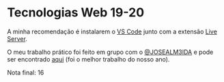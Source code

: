 # Tecnologias Web 19-20

A minha recomendação é instalarem o [VS Code](https://code.visualstudio.com/download) junto com a extensão [Live Server](https://marketplace.visualstudio.com/items?itemName=ritwickdey.LiveServer).

O meu trabalho prático foi feito em grupo com o [@JOSEALM3IDA](https://github.com/JOSEALM3IDA) e pode ser encontrado [aqui](https://github.com/JOSEALM3IDA/twebtrabalho) (foi o melhor trabalho do nosso ano).

Nota final: 16